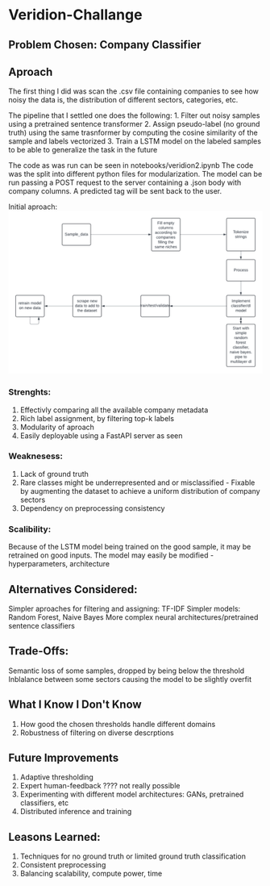 # Veridion-Challange

## Problem Chosen: Company Classifier

## Aproach
The first thing I did was scan the .csv file containing companies to see how noisy the data is, the distribution of different sectors, categories, etc.

The pipeline that I settled one does the following:
    1. Filter out noisy samples using a pretrained sentence transformer
    2. Assign pseudo-label (no ground truth) using the same trasnformer by computing the cosine similarity of the sample and labels vectorized
    3. Train a LSTM model on the labeled samples to be able to generalize the task in the future

The code as was run can be seen in notebooks/veridion2.ipynb
The code was the split into different python files for modularization.
The model can be run passing a POST request to the server containing a .json body with company columns. A predicted tag will be sent back to the user.

Initial aproach: ![Block Diagram](img/block_diagram.png)
    
### Strenghts:
1. Effectivly comparing all the available company metadata
2. Rich label assignment, by filtering top-k labels
3. Modularity of aproach
4. Easily deployable using a FastAPI server as seen

### Weaknesess:
1. Lack of ground truth
2. Rare classes might be underrepresented and or misclassified - Fixable by augmenting the dataset to achieve a uniform distribution of company sectors
3. Dependency on preprocessing consistency

### Scalibility:
Because of the LSTM model being trained on the good sample, it may be retrained on good inputs.
The model may easily be modified - hyperparameters, architecture
    
## Alternatives Considered:
Simpler aproaches for filtering and assigning: TF-IDF
Simpler models: Random Forest, Naive Bayes
More complex neural architectures/pretrained sentence classifiers

## Trade-Offs:
Semantic loss of some samples, dropped by being below the threshold
Inblalance between some sectors causing the model to be slightly overfit

## What I Know I Don't Know
1. How good the chosen thresholds handle different domains
2. Robustness of filtering on diverse descrptions

## Future Improvements
1. Adaptive thresholding
2. Expert human-feedback ???? not really possible
3. Experimenting with different model architectures: GANs, pretrained classifiers, etc
4. Distributed inference and training 

## Leasons Learned:
1. Techniques for no ground truth or limited ground truth classification
2. Consistent preprocessing
3. Balancing scalability, compute power, time
    
